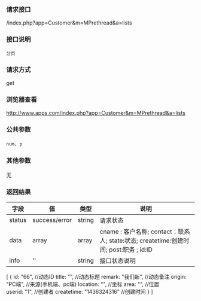 ### **请求接口**
/index.php?app=Customer&m=MPrethread&a=lists

### **接口说明**
`分页`

### **请求方式**
get

### **浏览器查看**
http://www.apps.com/index.php?app=Customer&m=MPrethread&a=lists

### **公共参数** 
`num`、`p`

### **其他参数**
无

### **返回结果**
|字段       |值             |类型    |说明           |
| --------- |--------      |--------|--------       |
|status     |success/error |string |请求状态         |
|data       |array         |array  | cname : 客户名称; contact：联系人;  state:状态; createtime:创建时间; post:职务 ; id:ID |
|info       | '' | string | 接口状态说明  |


[
{
id: "66",          //动态ID
title: "",         //动态标题
remark: "我们新",  //动态备注 
origin: "PC端",       //来源(手机端、pc端)
location: "",      //坐标
area: "",          //位置      
userid: "1",       //创建者
createtime: "1436324316"  //创建时间
}
]